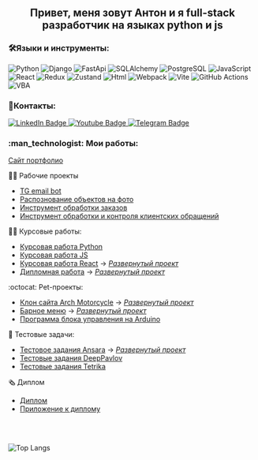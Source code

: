 <div id="header" align="center">
  <h2>
    Привет, меня зовут Антон и я full-stack разработчик на языках python и js
  </h2>
</div>

### :hammer_and_wrench:Языки и инструменты:
![Python](https://img.shields.io/badge/Python-4682B4?style=for-the-badge&logo=Python&logoColor=yellow)
![Django](https://img.shields.io/badge/Django-2E8B57?style=for-the-badge&logo=Django&logoColor=black)
![FastApi](https://img.shields.io/badge/FastApi-2E8B57?style=for-the-badge&logo=FastApi&logoColor=black)
![SQLAlchemy](https://img.shields.io/badge/SQLAlchemy-B8860B?style=for-the-badge&logo=SQLAlchemy&logoColor=black)
![PostgreSQL](https://img.shields.io/badge/PostgreSQL-4682B4?style=for-the-badge&logo=PostgreSQL&logoColor=black)
![JavaScript](https://img.shields.io/badge/JavaScript-F7DF1E?style=for-the-badge&logo=javascript&logoColor=black)
![React](https://img.shields.io/badge/react-%2320232a.svg?style=for-the-badge&logo=react&logoColor=%2361DAFB)
![Redux](https://img.shields.io/badge/redux-%23593d88.svg?style=for-the-badge&logo=redux&logoColor=white)
![Zustand](https://img.shields.io/badge/Zustand-%23593d88.svg?style=for-the-badge&logo=Zustand&logoColor=white)
![Html](https://img.shields.io/badge/Html-B8860B.svg?style=for-the-badge&logo=Html&logoColor=white)
![Webpack](https://img.shields.io/badge/webpack-%238DD6F9.svg?style=for-the-badge&logo=webpack&logoColor=black)
![Vite](https://img.shields.io/badge/vite-%23646CFF.svg?style=for-the-badge&logo=vite&logoColor=white)
![GitHub Actions](https://img.shields.io/badge/github%20actions-%232671E5.svg?style=for-the-badge&logo=githubactions&logoColor=white)
![VBA](https://img.shields.io/badge/VBA-006400.svg?style=for-the-badge&logo=VBA&logoColor=white)

### 📱Контакты:
<div id="badges" align="left">
  <a href="https://hh.ru/resume/79bcaa59ff09ced3e50039ed1f363646474d74">
    <img src="https://img.shields.io/badge/HH.ru-red?style=flat&logo=hh.ru&logoColor=red" alt="LinkedIn Badge"/>  
  </a>
  <a href="https://antongusev111.github.io/My_portfolio/">
    <img src="https://img.shields.io/badge/portfolio-white?style=flat&logo=hh.ru&logoColor=blue" alt="Youtube Badge"/>
  </a> 
  <a href="https://t.me/AnGusDm">
    <img src="https://img.shields.io/badge/Anton-blue?style=flat&logo=Telegram&logoColor=white" alt="Telegram Badge"/>
  </a> 
</div>



<h3>
  :man_technologist: Мои работы:
</h3>

<a href="https://antongusev111.github.io/My_portfolio/">Сайт портфолио</a>

👨‍💼 Рабочие проекты  
  - <a href="https://github.com/GusevADresume/TG_email_bot">TG email bot</a>
  - <a href="https://github.com/GusevADresume/photo_recognizer">Распознование объектов на фото</a>
  - <a href="https://github.com/GusevADresume/Maintaining_orders">Инструмент обработки заказов</a>
  - <a href="https://github.com/GusevADresume/work_project_sales_and_service">Инструмент обработки и контроля клиентских обращений</a>

👨‍🎓 Курсовые работы:
  - <a href="https://github.com/GusevADresume/Course_work_1">Курсовая работа Python</a> 
  - <a href="https://github.com/GusevADresume/JS_Course_work_1">Курсовая работа JS</a> 
  - <a href="https://github.com/GusevADresume/react_course_work">Курсовая работа React</a> -> *<a href="https://clck.ru/38b5hg">Развернутый проект</a>*
  - <a href="https://github.com/GusevADresume/graduate_work">Дипломная работа</a> -> *<a href="https://clck.ru/38b5oE">Развернутый проект</a>*

:octocat: Pet-проекты:
  - <a href="https://github.com/GusevADresume/archMotoFront">Клон сайта Arch Motorcycle</a> -> *<a href="https://clck.ru/38b5fA">Развернутый проект</a>*
  - <a href="https://github.com/GusevADresume/bar_menu">Барное меню</a> -> *<a href="https://clck.ru/38b5kf">Развернутый проект</a>*
  - <a href="https://github.com/GusevADresume/Home_project_moto_oiler">Программа блока управления на Arduino</a>  

🧪 Тестовые задачи:
  - <a href="https://github.com/GusevADresume/ansara_test_task">Тестовое задания Ansara</a>  -> *<a href="https://gusevadresume.github.io/ansara_test_task/">Развернутый проект</a>*
  - <a href="https://github.com/GusevADresume/DeepPavlov_test_tasks">Тестовые задания DeepPavlov</a>
  - <a href="https://github.com/GusevADresume/Tetrika_test_tasks">Тестовые задания Tetrika</a> 
  
🗞️ Диплом
  - <a href="https://github.com/GusevADresume/Diploma/blob/master/Диплом.jpg">Диплом</a>
  - <a href="https://github.com/GusevADresume/Diploma/blob/master/Приложение%20к%20диплому.jpg">Приложение к диплому</a>
  
<br></br>

![Top Langs](https://github-readme-stats.vercel.app/api/top-langs/?username=GusevADresume&hide_progress=true&theme=transparent)

<img src="https://komarev.com/ghpvc/?username=GusevADresume&style=flat-square&color=blue" alt=""/>
